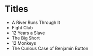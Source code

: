 # Titles

 - A River Runs Through It
 - Fight Club
 - 12 Years a Slave
 - The Big Short
 - 12 Monkeys
 - The Curious Case of Benjamin Button
